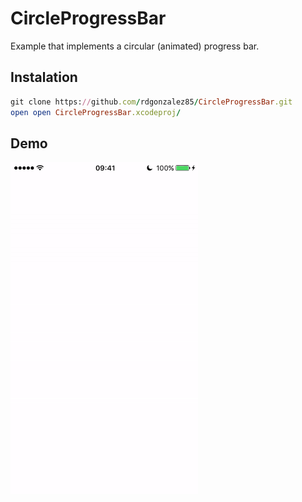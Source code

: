 # CircleProgressBar

Example that implements a circular (animated) progress bar.

## Instalation

```ruby
git clone https://github.com/rdgonzalez85/CircleProgressBar.git
open open CircleProgressBar.xcodeproj/
```

## Demo
<img src="https://raw.githubusercontent.com/rdgonzalez85/CircleProgressBar/master/example.gif" width="300" height="532" />
